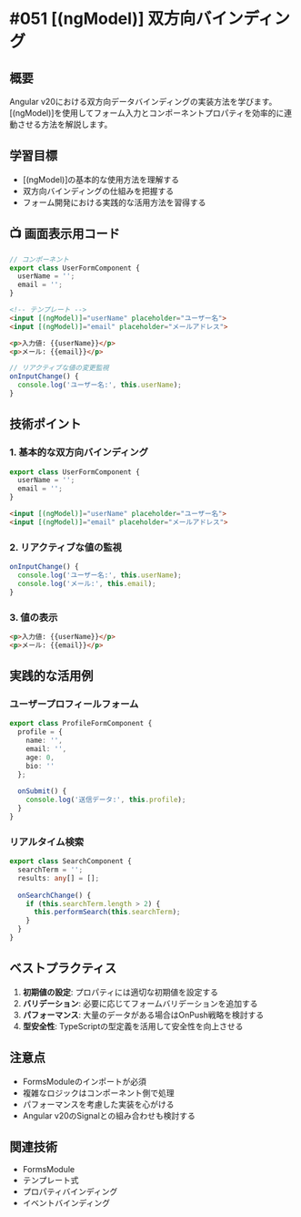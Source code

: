 # #051 [(ngModel)] 双方向バインディング

## 概要
Angular v20における双方向データバインディングの実装方法を学びます。[(ngModel)]を使用してフォーム入力とコンポーネントプロパティを効率的に連動させる方法を解説します。

## 学習目標
- [(ngModel)]の基本的な使用方法を理解する
- 双方向バインディングの仕組みを把握する
- フォーム開発における実践的な活用方法を習得する

## 📺 画面表示用コード

```typescript
// コンポーネント
export class UserFormComponent {
  userName = '';
  email = '';
}
```

```html
<!-- テンプレート -->
<input [(ngModel)]="userName" placeholder="ユーザー名">
<input [(ngModel)]="email" placeholder="メールアドレス">

<p>入力値: {{userName}}</p>
<p>メール: {{email}}</p>
```

```typescript
// リアクティブな値の変更監視
onInputChange() {
  console.log('ユーザー名:', this.userName);
}
```

## 技術ポイント

### 1. 基本的な双方向バインディング
```typescript
export class UserFormComponent {
  userName = '';
  email = '';
}
```

```html
<input [(ngModel)]="userName" placeholder="ユーザー名">
<input [(ngModel)]="email" placeholder="メールアドレス">
```

### 2. リアクティブな値の監視
```typescript
onInputChange() {
  console.log('ユーザー名:', this.userName);
  console.log('メール:', this.email);
}
```

### 3. 値の表示
```html
<p>入力値: {{userName}}</p>
<p>メール: {{email}}</p>
```

## 実践的な活用例

### ユーザープロフィールフォーム
```typescript
export class ProfileFormComponent {
  profile = {
    name: '',
    email: '',
    age: 0,
    bio: ''
  };
  
  onSubmit() {
    console.log('送信データ:', this.profile);
  }
}
```

### リアルタイム検索
```typescript
export class SearchComponent {
  searchTerm = '';
  results: any[] = [];
  
  onSearchChange() {
    if (this.searchTerm.length > 2) {
      this.performSearch(this.searchTerm);
    }
  }
}
```

## ベストプラクティス

1. **初期値の設定**: プロパティには適切な初期値を設定する
2. **バリデーション**: 必要に応じてフォームバリデーションを追加する
3. **パフォーマンス**: 大量のデータがある場合はOnPush戦略を検討する
4. **型安全性**: TypeScriptの型定義を活用して安全性を向上させる

## 注意点

- FormsModuleのインポートが必須
- 複雑なロジックはコンポーネント側で処理
- パフォーマンスを考慮した実装を心がける
- Angular v20のSignalとの組み合わせも検討する

## 関連技術
- FormsModule
- テンプレート式
- プロパティバインディング
- イベントバインディング

